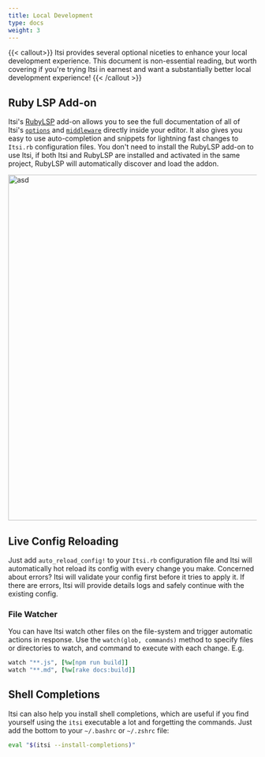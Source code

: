 ```yaml
---
title: Local Development
type: docs
weight: 3
---
```


{{< callout>}}
  Itsi provides several optional niceties to enhance your local development experience.
This document is non-essential reading, but worth covering if you're trying Itsi in earnest and want a substantially better
local development experience!
  {{< /callout >}}

## Ruby LSP Add-on
Itsi's [RubyLSP](https://shopify.github.io/ruby-lsp/) add-on allows you to see the full documentation of all of Itsi's [`options`](/options) and [`middleware`](/middleware) directly
inside your editor. It also gives you easy to use auto-completion and snippets for lightning fast changes to `Itsi.rb` configuration files.
You don't need to install the RubyLSP add-on to use Itsi, if both Itsi and RubyLSP are installed and activated in the same project, RubyLSP will automatically
discover and load the addon.

<img src="/ruby-lsp.png" alt="asd" width="700px" style="display: block; margin-left: auto; margin-right: auto;">

## Live Config Reloading
Just add `auto_reload_config!` to your `Itsi.rb` configuration file and Itsi will automatically hot reload its config with every change you make.
Concerned about errors? Itsi will validate your config first before it tries to apply it. If there are errors, Itsi will provide details logs and safely continue with the existing config.

### File Watcher
You can have Itsi watch other files on the file-system and trigger automatic actions in response.
Use the `watch(glob, commands)` method to specify files or directories to watch, and command to execute with each change.
E.g.
```ruby
watch "**.js", [%w[npm run build]]
watch "**.md", [%w[rake docs:build]]
```

## Shell Completions
Itsi can also help you install shell completions, which are useful if you find yourself using the `itsi` executable a lot and forgetting the commands.
Just add the bottom to your `~/.bashrc` or `~/.zshrc` file:

```bash
eval "$(itsi --install-completions)"
```
